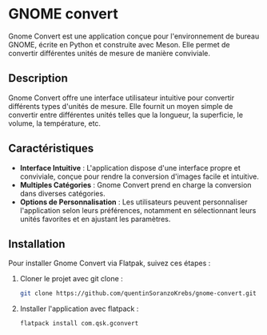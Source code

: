 GNOME convert
=============================

Gnome Convert est une application conçue pour l'environnement de bureau GNOME, écrite en Python et construite avec Meson. Elle permet de convertir différentes unités de mesure de manière conviviale.

## Description

Gnome Convert offre une interface utilisateur intuitive pour convertir différents types d'unités de mesure. Elle fournit un moyen simple de convertir entre différentes unités telles que la longueur, la superficie, le volume, la température, etc.

## Caractéristiques

- **Interface Intuitive** : L'application dispose d'une interface propre et conviviale, conçue pour rendre la conversion d'images facile et intuitive.
- **Multiples Catégories** : Gnome Convert prend en charge la conversion dans diverses catégories.
- **Options de Personnalisation** : Les utilisateurs peuvent personnaliser l'application selon leurs préférences, notamment en sélectionnant leurs unités favorites et en ajustant les paramètres.

## Installation

Pour installer Gnome Convert via Flatpak, suivez ces étapes :

1. Cloner le projet avec git clone :
   ```bash
   git clone https://github.com/quentinSoranzoKrebs/gnome-convert.git

2. Installer l'application avec flatpack :
   ```bash
   flatpack install com.qsk.gconvert

